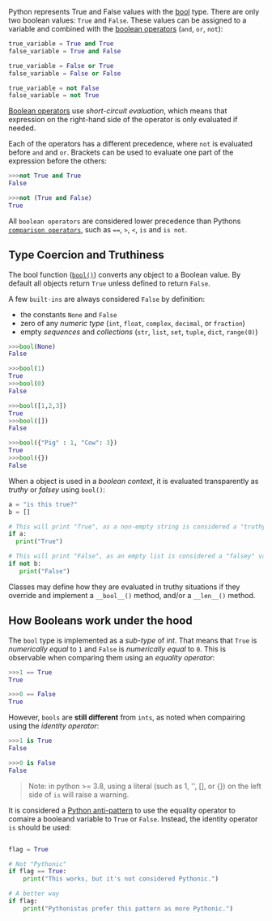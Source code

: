 Python represents True and False values with the [bool][bool] type. There are only two boolean values: `True` and `False`. These values can be assigned to a variable and combined with the [boolean operators][boolean-operators] (`and`, `or`, `not`):

```python
true_variable = True and True
false_variable = True and False

true_variable = False or True
false_variable = False or False

true_variable = not False
false_variable = not True
```

[Boolean operators][boolean-operators] use _short-circuit evaluation_, which means that expression on the right-hand side of the operator is only evaluated if needed.

Each of the operators has a different precedence, where `not` is evaluated before `and` and `or`. Brackets can be used to evaluate one part of the expression before the others:

```python
>>>not True and True
False

>>>not (True and False)
True
```

 All `boolean operators` are considered lower precedence than Pythons [`comparison operators`][comparisons], such as `==`, `>`, `<`, `is` and `is not`.


## Type Coercion and Truthiness

The bool function ([`bool()`][bool-function]) converts any object to a Boolean value. By default all objects return `True` unless defined to return `False`.

A few `built-ins` are always considered `False` by definition:

- the constants `None` and `False`
- zero of any _numeric type_ (`int`, `float`, `complex`, `decimal`, or `fraction`)
- empty _sequences_ and _collections_ (`str`, `list`, `set`, `tuple`, `dict`, `range(0)`)


```python
>>>bool(None)
False

>>>bool(1)
True
>>>bool(0)
False

>>>bool([1,2,3])
True
>>>bool([])
False

>>>bool({"Pig" : 1, "Cow": 3})
True
>>>bool({})
False
```

When a object is used in a _boolean context_, it is evaluated transparently as _truthy_ or _falsey_ using `bool()`:

```python
a = "is this true?"
b = []

# This will print "True", as a non-empty string is considered a "truthy" value
if a:
  print("True")

# This will print "False", as an empty list is considered a "falsey" value
if not b:
   print("False")
```

Classes may define how they are evaluated in truthy situations if they override and implement a `__bool__()` method, and/or a `__len__()` method.


## How Booleans work under the hood

The `bool` type is implemented as a _sub-type_ of  _int_. That means that `True` is _numerically equal_ to `1` and `False` is _numerically equal_ to `0`. This is observable when comparing them using an _equality operator_:

```python
>>>1 == True
True

>>>0 == False
True
```

However, `bools` are **still different** from `ints`, as noted when compairing using the _identity operator_:

```python
>>>1 is True
False

>>>0 is False
False
```

> Note: in python >= 3.8, using a literal (such as 1, '', [], or {}) on the left side of `is` will raise a warning.


It is considered a [Python anti-pattern][comparing to true in the wrong way] to use the equality operator to comaire a booleand variable to `True` or `False`.  Instead, the identity operator `is` should be used:

```python

flag = True

# Not "Pythonic"
if flag == True:
    print("This works, but it's not considered Pythonic.")

# A better way
if flag:
    print("Pythonistas prefer this pattern as more Pythonic.")
```


[bool-function]: https://docs.python.org/3/library/functions.html#bool
[bool]: https://docs.python.org/3/library/stdtypes.html#truth
[boolean-operators]: https://docs.python.org/3/library/stdtypes.html#boolean-operations-and-or-not
[comparisons]: https://docs.python.org/3/library/stdtypes.html#comparisons
[comparing to true in the wrong way]: https://docs.quantifiedcode.com/python-anti-patterns/readability/comparison_to_true.html

